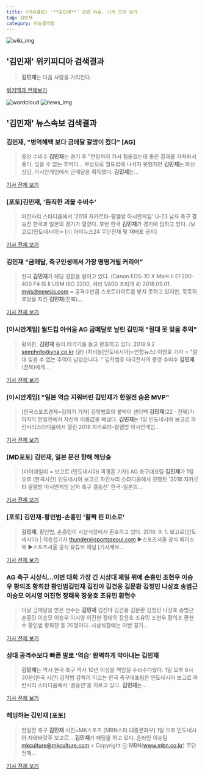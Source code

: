 ```yaml
---
title: (이슈클립) '**김민재**' 관련 이슈, 기사 모아 보기
tag: 김민재
category: 이슈클리핑
---
```

![wiki_img](https://user-images.githubusercontent.com/42597476/44503234-41136a80-a6d0-11e8-9071-6fc6418eafe4.png)
## **'**김민재**'** 위키피디아 검색결과
>**김민재**는 다음 사람을 가리킨다.

<a href="https://ko.wikipedia.org/wiki/김민재" target="_blank">위키백과 전체보기</a>

![wordcloud](https://s3.ap-northeast-2.amazonaws.com/lyrics101-wordcloud/2018-09-02-1535827774.png)
![news_img](https://user-images.githubusercontent.com/42597476/44507050-1206f400-a6e4-11e8-8d98-7ffbfebb353f.png)
## **'**김민재**'** 뉴스속보 검색결과
### **김민재**, "병역혜택 보다 금메달 갈망이 컸다" [AG]

>중앙 수비수 **김민재**는 경기 후 "연장까지 가서 힘들었는데 좋은 결과를 가져와서 좋다. 잊을 수 없는 추억이... 부상으로 월드컵에 나서지 못했지만 **김민재**는 와신상담, 아시안게임에서 금메달을 획득했다. **김민재**는...

<a href="http://www.osen.co.kr/article/G1110980319" target="_blank">기사 전체 보기</a>

### [포토]**김민재**, '듬직한 괴물 수비수'

>피칸사리 스타디움에서 '2018 자카르타-팔렘방 아시안게임' U-23 남자 축구 결승전 한국과 일본의 경기가 열렸다. 후반 한국 **김민재**가 경기에 임하고 있다. /보고르(인도네시아)= [ⓒ 아이뉴스24 무단전재 및 재배포 금지]

<a href="http://joynews.inews24.com/php/news_view.php?g_menu=702210&g_serial=1122375&rrf=nv" target="_blank">기사 전체 보기</a>

### **김민재** “금메달, 축구인생에서 가장 떵떵거릴 커리어”

>한국 **김민재**가 헤딩 경합을 벌이고 있다. (Canon EOS-1D X Mark Ⅱ EF200-400 F4 IS Ⅱ USM ISO 3200, 셔터 1/800 조리개 4) 2018.09.01. myjs@newsis.com = 공격수만큼 스포트라이트를 받지 못하고 있지만, 묵묵히 후방을 지킨 **김민재**(전북)...

<a href="http://www.newsis.com/view/?id=NISX20180902_0000406720&cID=10503&pID=10500" target="_blank">기사 전체 보기</a>

### [아시안게임] 월드컵 아쉬움 AG 금메달로 날린 **김민재** "절대 못 잊을 추억"

>황의찬, **김민재** 등이 태극기를 들고 환호하고 있다. 2018.9.2 seephoto@yna.co.kr (끝) (치비농[인도네시아]=연합뉴스) 이영호 기자 = "절대 잊을 수 없는 추억이 남았습니다. " 김학범호 태극전사의 중앙 수비수 **김민재**(전북)에게...

<a href="http://app.yonhapnews.co.kr/YNA/Basic/SNS/r.aspx?c=AKR20180902001500007&did=1195m" target="_blank">기사 전체 보기</a>

### [아시안게임] "일본 역습 지워버린 **김민재**가 한일전 숨은 MVP"

>[한국스포츠경제=김의기 기자] 김학범호의 붙박이 센터백 **김민재**(22ㆍ전북)가 마지막 한일전에서 자신의 이름값을 해냈다. **김민재**는 1일 인도네시아 보고르 파칸사리스타디움에서 열린 2018 자카르타-팔렘방 아시안게임...

<a href="http://www.sporbiz.co.kr/news/articleView.html?idxno=268308" target="_blank">기사 전체 보기</a>

### [MD포토] **김민재**, 일본 문전 향해 헤딩슛

>[마이데일리 = 보고르 (인도네시아) 곽경훈 기자] AG 축구대표팀 **김민재**가 1일 오후 (한국시간) 인도네시아 보고르 파칸사리 스타디움에서 진행된 '2018 자카르타 팔렘방 아시안게임 남자 축구 결승전' 한국-일본의...

<a href="http://www.mydaily.co.kr/new_yk/html/read.php?newsid=201809020153712748&ext=na" target="_blank">기사 전체 보기</a>

### [포토] **김민재**-황인범-손흥민 '활짝 핀 미소로'

>**김민재**, 황인범, 손흥민이 시상식장에서 환호하고 있다. 2018. 9. 1. 보고르(인도네시아) | 최승섭기자 thunder@sportsseoul.com ▶스포츠서울 공식 페이스북 ▶스포츠서울 공식 유튜브 채널 [기사제보...

<a href="http://www.sportsseoul.com/news/read/676177" target="_blank">기사 전체 보기</a>

### AG 축구 시상식...이번 대회 가장 긴 시상대 제일 위에 손흥민 조현우 이승우 황의조 황희찬 황인범**김민재** 김진야 김건웅 김문환 김정민 나상호 송범근 이승모 이시영 이진현 정태욱 장윤호 조유민 환현수

>이날 금메달을 받은 선수는 **김민재** 김진야 김건웅 김문환 김정민 나상호 송범근 손흥민 이승모 이승우 이시영 이진현 정태욱 장윤호 조유민 조현우 황의조 환현수 황인범 황희찬 등 20명이다. 시상식장에는 이번 경기...

<a href="http://www.kookje.co.kr/news2011/asp/newsbody.asp?code=0600&key=20180902.99099000139" target="_blank">기사 전체 보기</a>

### 상대 공격수보다 빠른 발로 '역습' 완벽하게 막아내는 **김민재**

>**김민재**는 역시 한국 축구 역사 10년 이상을 책임질 수비수다웠다. 1일 오후 8시 30분(한국 시간) 김학범 감독이 이끄는 한국 축구대표팀은 인도네시아 보고르 파칸사리 스타디움에서 '결승전'을 치르고 있다. **김민재**는...

<a href="http://www.insight.co.kr/news/175945" target="_blank">기사 전체 보기</a>

### 헤딩하는 **김민재** [포토]

>한일전 축구 **김민재** 사진=MK스포츠 [MBN스타 대중문화부] 1일 오후 인도네시아 자와바랏주 보고르... **김민재**가 헤딩을 하고 있다. 온라인 이슈팀 mkculture@mkculture.com < Copyright ⓒ MBN(www.mbn.co.kr) 무단전재...

<a href="http://star.mbn.co.kr/view.php?year=2018&no=551396&refer=portal" target="_blank">기사 전체 보기</a>


